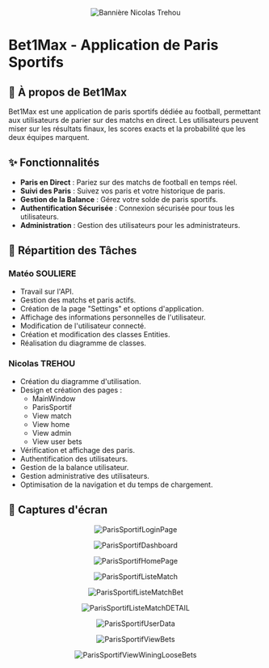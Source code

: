 <p align="center">
  <img src="https://github.com/Fillraen/NicolasTrehou/blob/main/github-header-image.png" alt="Bannière Nicolas Trehou">
</p>

# Bet1Max - Application de Paris Sportifs

## 🏈 À propos de Bet1Max
Bet1Max est une application de paris sportifs dédiée au football, permettant aux utilisateurs de parier sur des matchs en direct. Les utilisateurs peuvent miser sur les résultats finaux, les scores exacts et la probabilité que les deux équipes marquent.

## ✨ Fonctionnalités
- **Paris en Direct** : Pariez sur des matchs de football en temps réel.
- **Suivi des Paris** : Suivez vos paris et votre historique de paris.
- **Gestion de la Balance** : Gérez votre solde de paris sportifs.
- **Authentification Sécurisée** : Connexion sécurisée pour tous les utilisateurs.
- **Administration** : Gestion des utilisateurs pour les administrateurs.

## 👥 Répartition des Tâches

### Matéo SOULIERE
- Travail sur l'API.
- Gestion des matchs et paris actifs.
- Création de la page "Settings" et options d'application.
- Affichage des informations personnelles de l'utilisateur.
- Modification de l'utilisateur connecté.
- Création et modification des classes Entities.
- Réalisation du diagramme de classes.

### Nicolas TREHOU
- Création du diagramme d'utilisation.
- Design et création des pages :
  - MainWindow
  - ParisSportif
  - View match
  - View home
  - View admin
  - View user bets
- Vérification et affichage des paris.
- Authentification des utilisateurs.
- Gestion de la balance utilisateur.
- Gestion administrative des utilisateurs.
- Optimisation de la navigation et du temps de chargement.

## 📸 Captures d'écran
<p align="center">
  <img src="https://github.com/Fillraen/parisSportif/blob/main/ParisSporetifLoginPage.png" alt="ParisSportifLoginPage">
</p>
<p align="center">
  <img src="https://github.com/Fillraen/parisSportif/blob/main/ParisSportifDashboard.png" alt="ParisSportifDashboard">
</p>
<p align="center">
  <img src="https://github.com/Fillraen/parisSportif/blob/main/ParisSportifHomePage.png" alt="ParisSportifHomePage">
</p>
<p align="center">
  <img src="https://github.com/Fillraen/parisSportif/blob/main/ParisSportifListeMatch.png" alt="ParisSportifListeMatch">
</p>
<p align="center">
  <img src="https://github.com/Fillraen/parisSportif/blob/main/ParisSportifListeMatchBet.png" alt="ParisSportifListeMatchBet">
</p>
<p align="center">
  <img src="https://github.com/Fillraen/parisSportif/blob/main/ParisSportifListeMatchDETAIL.png" alt="ParisSportifListeMatchDETAIL">
</p>
<p align="center">
  <img src="https://github.com/Fillraen/parisSportif/blob/main/ParisSportifUserData.png" alt="ParisSportifUserData">
</p>
<p align="center">
  <img src="https://github.com/Fillraen/parisSportif/blob/main/ParisSportifViewBets.png" alt="ParisSportifViewBets">
</p>
<p align="center">
  <img src="https://github.com/Fillraen/parisSportif/blob/main/ParisSportifViewWiningLooseBets.png" alt="ParisSportifViewWiningLooseBets">
</p>


